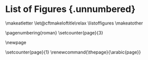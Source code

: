 # List of Figures {.unnumbered}

\makeatletter
\let\@cftmakeloftitle\relax
\listoffigures
\makeatother

\pagenumbering{roman}
\setcounter{page}{3}

\newpage

\setcounter{page}{1}
\renewcommand{\thepage}{\arabic{page}}
